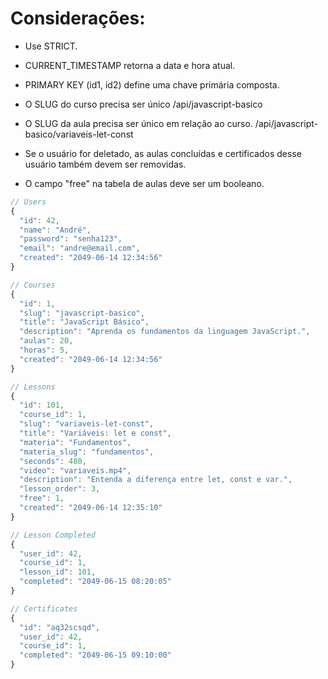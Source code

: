 # Considerações:

- Use STRICT.

- CURRENT_TIMESTAMP retorna a data e hora atual.

- PRIMARY KEY (id1, id2) define uma chave primária composta.

- O SLUG do curso precisa ser único
/api/javascript-basico

- O SLUG da aula precisa ser único em relação ao curso.
/api/javascript-basico/variaveis-let-const

- Se o usuário for deletado, as aulas concluídas e certificados desse usuário também devem ser removidas.

- O campo "free" na tabela de aulas deve ser um booleano.

```js
// Users
{
  "id": 42,
  "name": "André",
  "password": "senha123",
  "email": "andre@email.com",
  "created": "2049-06-14 12:34:56"
}

// Courses
{
  "id": 1,
  "slug": "javascript-basico",
  "title": "JavaScript Básico",
  "description": "Aprenda os fundamentos da linguagem JavaScript.",
  "aulas": 20,
  "horas": 5,
  "created": "2049-06-14 12:34:56"
}

// Lessons
{
  "id": 101,
  "course_id": 1,
  "slug": "variaveis-let-const",
  "title": "Variáveis: let e const",
  "materia": "Fundamentos",
  "materia_slug": "fundamentos",
  "seconds": 480,
  "video": "variaveis.mp4",
  "description": "Entenda a diferença entre let, const e var.",
  "lesson_order": 3,
  "free": 1,
  "created": "2049-06-14 12:35:10"
}

// Lesson Completed
{
  "user_id": 42,
  "course_id": 1,
  "lesson_id": 101,
  "completed": "2049-06-15 08:20:05"
}

// Certificates
{
  "id": "aq32scsqd",
  "user_id": 42,
  "course_id": 1,
  "completed": "2049-06-15 09:10:00"
}
```